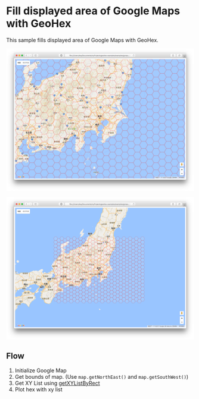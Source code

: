 # Fill displayed area of Google Maps with GeoHex

This sample fills displayed area of Google Maps with GeoHex.

![fill the map](./screenshot.png)

![fill the map 2](./screenshot2.png)

## Flow

1. Initialize Google Map
2. Get bounds of map. (Use `map.getNorthEast()` and `map.getSouthWest()`)
3. Get XY List using [getXYListByRect](http://geohex.net/src/script/getXYListByRect.js) 
4. Plot hex with xy list
